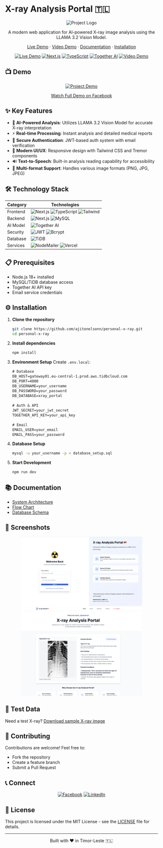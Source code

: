 # X-ray Analysis Portal 🇹🇱

<div align="center">

![Project Logo](https://xrayportal.s3.us-east-1.amazonaws.com/logo.png)

A modern web application for AI-powered X-ray image analysis using the LLAMA 3.2 Vision Model.

[Live Demo](https://www.personalxray.site) · [Video Demo](https://fb.watch/w0Qw3z13pk/) · [Documentation](#-documentation) · [Installation](#%EF%B8%8F-installation)

[![Live Demo](https://img.shields.io/badge/Live%20Demo-Visit%20Site-blue)](https://www.personalxray.site)
[![Next.js](https://img.shields.io/badge/Next.js-14.0-black)](https://nextjs.org/)
[![TypeScript](https://img.shields.io/badge/TypeScript-5.0-blue)](https://www.typescriptlang.org/)
[![Together AI](https://img.shields.io/badge/Together%20AI-LLAMA%203.2-orange)](https://together.ai/)
[![Video Demo](https://img.shields.io/badge/Demo-Watch%20on%20Facebook-blue)](https://fb.watch/w0Qw3z13pk/)

</div>

## 📺 Demo

<div align="center">
  <a href="https://fb.watch/w0Qw3z13pk/">
    <img src="screenshots/project.gif" alt="Project Demo" width="800"/>
  </a>
  
  [Watch Full Demo on Facebook](https://fb.watch/w0Qw3z13pk/)
</div>

## ✨ Key Features

- 🤖 **AI-Powered Analysis**: Utilizes LLAMA 3.2 Vision Model for accurate X-ray interpretation
- ⚡ **Real-time Processing**: Instant analysis and detailed medical reports
- 🔐 **Secure Authentication**: JWT-based auth system with email verification
- 💅 **Modern UI/UX**: Responsive design with Tailwind CSS and Tremor components
- 🔊 **Text-to-Speech**: Built-in analysis reading capability for accessibility
- 📄 **Multi-format Support**: Handles various image formats (PNG, JPG, JPEG)

## 🛠️ Technology Stack

<div align="center">

| Category | Technologies                                                                                                                                                                              |
| -------- | ----------------------------------------------------------------------------------------------------------------------------------------------------------------------------------------- |
| Frontend | ![Next.js](https://img.shields.io/badge/Next.js-14.0-black) ![TypeScript](https://img.shields.io/badge/TypeScript-5.0-blue) ![Tailwind](https://img.shields.io/badge/Tailwind-CSS-38bdf8) |
| Backend  | ![Next.js](https://img.shields.io/badge/Next.js-API-black) ![MySQL](https://img.shields.io/badge/MySQL-DB-blue)                                                                           |
| AI Model | ![Together AI](https://img.shields.io/badge/Together%20AI-LLAMA%203.2-orange)                                                                                                             |
| Security | ![JWT](https://img.shields.io/badge/JWT-Auth-green) ![Bcrypt](https://img.shields.io/badge/Bcrypt-Hash-red)                                                                               |
| Database | ![TiDB](https://img.shields.io/badge/TiDB-Cloud-blue)                                                                                                                                     |
| Services | ![NodeMailer](https://img.shields.io/badge/NodeMailer-Email-green) ![Vercel](https://img.shields.io/badge/Vercel-Deploy-black)                                                            |

</div>

## 📋 Prerequisites

- Node.js 18+ installed
- MySQL/TiDB database access
- Together AI API key
- Email service credentials

## ⚙️ Installation

1. **Clone the repository**

   ```bash
   git clone https://github.com/ajitonelsonn/personal-x-ray.git
   cd personal-x-ray
   ```

2. **Install dependencies**

   ```bash
   npm install
   ```

3. **Environment Setup**
   Create `.env.local`:

   ```env
   # Database
   DB_HOST=gateway01.eu-central-1.prod.aws.tidbcloud.com
   DB_PORT=4000
   DB_USERNAME=your_username
   DB_PASSWORD=your_password
   DB_DATABASE=xray_portal

   # Auth & API
   JWT_SECRET=your_jwt_secret
   TOGETHER_API_KEY=your_api_key

   # Email
   EMAIL_USER=your_email
   EMAIL_PASS=your_password
   ```

4. **Database Setup**

   ```bash
   mysql -u your_username -p < database_setup.sql
   ```

5. **Start Development**
   ```bash
   npm run dev
   ```

## 📚 Documentation

- [System Architecture](https://github.com/ajitonelsonn/personal-x-ray/tree/main/System%20Architecture%20Diagram)
- [Flow Chart](https://github.com/ajitonelsonn/personal-x-ray/tree/main/FlowChart)
- [Database Schema](https://github.com/ajitonelsonn/personal-x-ray/tree/main/database_setup)

## 📸 Screenshots

<div align="center">
  <img src="screenshots/login.png" alt="Login Page" width="400"/>
  <img src="screenshots/results.png" alt="Results Page" width="400"/>
</div>

## 🧪 Test Data

Need a test X-ray? [Download sample X-ray image](https://github.com/ajitonelsonn/personal-x-ray/blob/main/FlowChart/testxray.jpeg)

## 🤝 Contributing

Contributions are welcome! Feel free to:

- Fork the repository
- Create a feature branch
- Submit a Pull Request

## 📞 Connect

<div align="center">

[![Facebook](https://img.shields.io/badge/Facebook-%40ajitonelsonn-blue)](https://facebook.com/kharu.kharu89/)
[![LinkedIn](https://img.shields.io/badge/LinkedIn-%40ajitonelsonn-blue)](https://linkedin.com/in/ajitonelsonn)

</div>

## 📄 License

This project is licensed under the MIT License - see the [LICENSE](LICENSE) file for details.

<div align="center">

---

Built with ❤️ in Timor-Leste 🇹🇱

</div>
